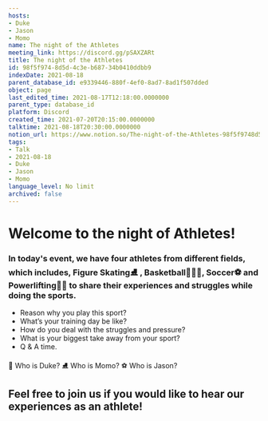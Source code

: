 ```yaml
---
hosts:
- Duke
- Jason
- Momo
name: The night of the Athletes
meeting_link: https://discord.gg/pSAXZARt
title: The night of the Athletes
id: 98f5f974-8d5d-4c3e-b687-34b0410ddbb9
indexDate: 2021-08-18
parent_database_id: e9339446-880f-4ef0-8ad7-8ad1f507dded
object: page
last_edited_time: 2021-08-17T12:18:00.0000000
parent_type: database_id
platform: Discord
created_time: 2021-07-20T20:15:00.0000000
talktime: 2021-08-18T20:30:00.0000000
notion_url: https://www.notion.so/The-night-of-the-Athletes-98f5f9748d5d4c3eb68734b0410ddbb9
tags:
- Talk
- 2021-08-18
- Duke
- Jason
- Momo
language_level: No limit
archived: false
---
```


#                     Welcome to the night of Athletes!



### In today's event, we have four athletes from different fields, which includes, Figure Skating⛸️ , Basketball⛹🏻‍♀️, Soccer⚽ and Powerlifting🏋🏽 to share their experiences and struggles while doing the sports. 
 
   - Reason why you play this sport?
   - What’s your training day be like?
   - How do you deal with the struggles and pressure?
   - What is your biggest take away from your sport?
   - Q & A time. 

👑 Who is Duke?
⛸️ Who is Momo?
⚽ Who is Jason?


## Feel free to join us if you would like to hear our experiences as an athlete!



